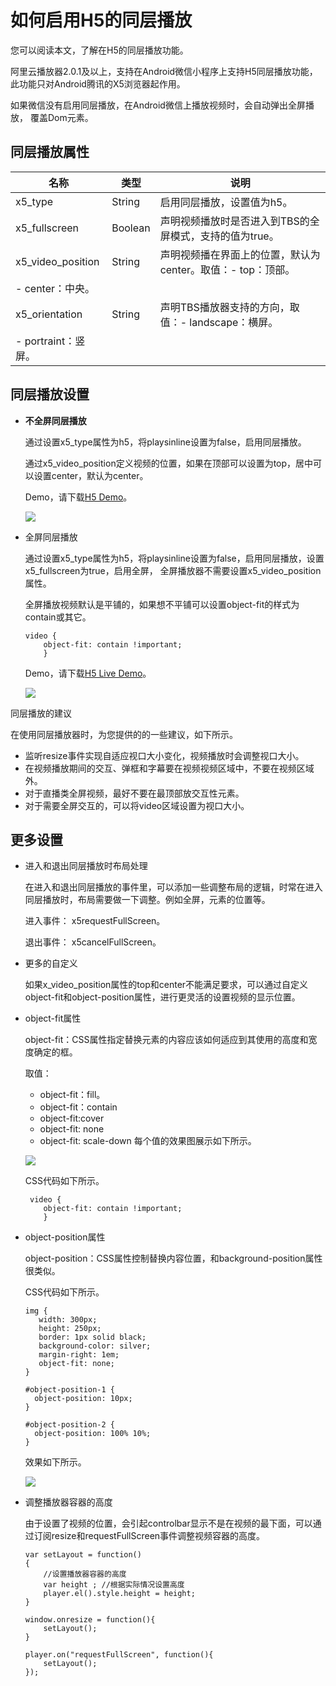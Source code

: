# 如何启用H5的同层播放

您可以阅读本文，了解在H5的同层播放功能。

阿里云播放器2.0.1及以上，支持在Android微信小程序上支持H5同层播放功能，此功能只对Android腾讯的X5浏览器起作用。

如果微信没有启用同层播放，在Android微信上播放视频时，会自动弹出全屏播放， 覆盖Dom元素。

## 同层播放属性

|名称|类型|说明|
|--|--|--|
|x5\_type|String|启用同层播放，设置值为h5。|
|x5\_fullscreen|Boolean|声明视频播放时是否进入到TBS的全屏模式，支持的值为true。|
|x5\_video\_position|String|声明视频播在界面上的位置，默认为center。取值：-   top：顶部。
-   center：中央。 |
|x5\_orientation|String|声明TBS播放器支持的方向，取值：-   landscape：横屏。
-   portraint：竖屏。 |

## 同层播放设置

-   **不全屏同层播放**

    通过设置x5\_type属性为h5，将playsinline设置为false，启用同层播放。

    通过x5\_video\_position定义视频的位置，如果在顶部可以设置为top，居中可以设置center，默认为center。

    Demo，请下载[H5 Demo](https://github.com/alilmq/h5demo)。

    ![](https://static-aliyun-doc.oss-accelerate.aliyuncs.com/assets/img/zh-CN/0677522161/p190051.png)

-   全屏同层播放

    通过设置x5\_type属性为h5，将playsinline设置为false，启用同层播放，设置x5\_fullscreen为true，启用全屏， 全屏播放器不需要设置x5\_video\_position属性。

    全屏播放视频默认是平铺的，如果想不平铺可以设置object-fit的样式为contain或其它。

    ```
    video {
        object-fit: contain !important;
        }            
    ```

    Demo，请下载[H5 Live Demo](https://github.com/alilmq/h5livedemo)。

    ![](https://static-aliyun-doc.oss-accelerate.aliyuncs.com/assets/img/zh-CN/0677522161/p190052.png)


同层播放的建议

在使用同层播放器时，为您提供的的一些建议，如下所示。

-   监听resize事件实现自适应视口大小变化，视频播放时会调整视口大小。
-   在视频播放期间的交互、弹框和字幕要在视频视频区域中，不要在视频区域外。
-   对于直播类全屏视频，最好不要在最顶部放交互性元素。
-   对于需要全屏交互的，可以将video区域设置为视口大小。

## 更多设置

-   进入和退出同层播放时布局处理

    在进入和退出同层播放的事件里，可以添加一些调整布局的逻辑，时常在进入同层播放时，布局需要做一下调整。例如全屏，元素的位置等。

    进入事件： x5requestFullScreen。

    退出事件： x5cancelFullScreen。

-   更多的自定义

    如果x\_video\_position属性的top和center不能满足要求，可以通过自定义object-fit和object-position属性，进行更灵活的设置视频的显示位置。

-   object-fit属性

    object-fit：CSS属性指定替换元素的内容应该如何适应到其使用的高度和宽度确定的框。

    取值：

    -   object-fit：fill。
    -   object-fit：contain
    -   object-fit:cover
    -   object-fit: none
    -   object-fit: scale-down
    每个值的效果图展示如下所示。

    ![](https://static-aliyun-doc.oss-accelerate.aliyuncs.com/assets/img/zh-CN/0677522161/p190053.png)

    CSS代码如下所示。

    ```
     video {
        object-fit: contain !important;
        }            
    ```

-   object-position属性

    object-position：CSS属性控制替换内容位置，和background-position属性很类似。

    CSS代码如下所示。

    ```
    img {
       width: 300px;
       height: 250px;
       border: 1px solid black;
       background-color: silver;
       margin-right: 1em;
       object-fit: none;
    }
    
    #object-position-1 {
      object-position: 10px;
    }
    
    #object-position-2 {
      object-position: 100% 10%;
    }       
    ```

    效果如下所示。

    ![](https://static-aliyun-doc.oss-accelerate.aliyuncs.com/assets/img/zh-CN/0677522161/p190054.png)

-   调整播放器容器的高度

    由于设置了视频的位置，会引起controlbar显示不是在视频的最下面，可以通过订阅resize和requestFullScreen事件调整视频容器的高度。

    ```
    var setLayout = function()
    {    
        //设置播放器容器的高度
        var height ; //根据实际情况设置高度
        player.el().style.height = height;
    }
    
    window.onresize = function(){
        setLayout();
    }
    
    player.on("requestFullScreen", function(){
        setLayout();
    });  
    ```


